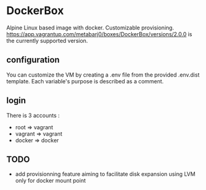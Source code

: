 # DockerBox

Alpine Linux based image with docker. Customizable provisioning.
<https://app.vagrantup.com/metabarj0/boxes/DockerBox/versions/2.0.0> is the currently supported version.

## configuration

You can customize the VM by creating a .env file from the provided .env.dist
template. Each variable's purpose is described as a comment.

## login

There is 3 accounts :

- root    => vagrant  
- vagrant => vagrant  
- docker  => docker

## TODO

- add provisionning feature aiming to facilitate disk expansion using LVM only for docker mount point
